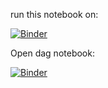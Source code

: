 run this notebook on:

[![Binder](http://mybinder.org/badge.svg)](http://mybinder.org:/repo/eldinnie/notebooks)


Open dag notebook:

[![Binder](https://mybinder.org/badge.svg)](https://mybinder.org/v2/gh/eldinnie/master?filepath=Introductie_open_dag.ipynb)
